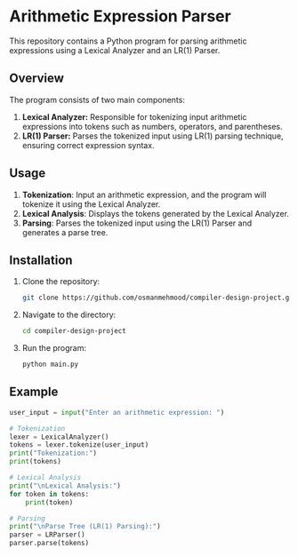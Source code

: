 # Arithmetic Expression Parser

This repository contains a Python program for parsing arithmetic expressions using a Lexical Analyzer and an LR(1) Parser.

## Overview

The program consists of two main components:

1. **Lexical Analyzer:** Responsible for tokenizing input arithmetic expressions into tokens such as numbers, operators, and parentheses.
2. **LR(1) Parser:** Parses the tokenized input using LR(1) parsing technique, ensuring correct expression syntax.

## Usage

1. **Tokenization**: Input an arithmetic expression, and the program will tokenize it using the Lexical Analyzer.
2. **Lexical Analysis**: Displays the tokens generated by the Lexical Analyzer.
3. **Parsing**: Parses the tokenized input using the LR(1) Parser and generates a parse tree.

## Installation

1. Clone the repository:

    ```bash
    git clone https://github.com/osmanmehmood/compiler-design-project.git
    ```

2. Navigate to the directory:

    ```bash
    cd compiler-design-project
    ```

3. Run the program:

    ```bash
    python main.py
    ```

## Example

```python
user_input = input("Enter an arithmetic expression: ")

# Tokenization
lexer = LexicalAnalyzer()
tokens = lexer.tokenize(user_input)
print("Tokenization:")
print(tokens)

# Lexical Analysis
print("\nLexical Analysis:")
for token in tokens:
    print(token)

# Parsing
print("\nParse Tree (LR(1) Parsing):")
parser = LRParser()
parser.parse(tokens)
